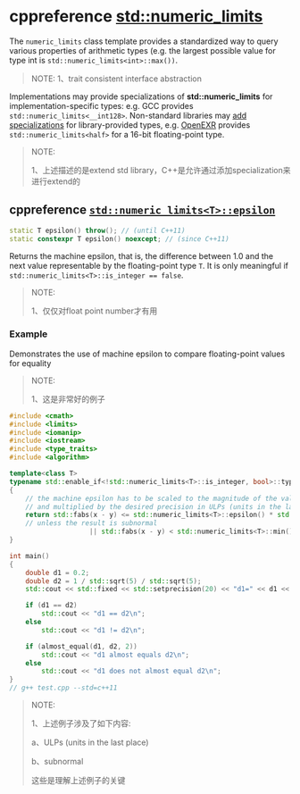 # cppreference [std::numeric_limits](https://en.cppreference.com/w/cpp/types/numeric_limits)

The `numeric_limits` class template provides a standardized way to query various properties of arithmetic types (e.g. the largest possible value for type int is `std::numeric_limits<int>::max())`.

> NOTE: 
> 1、trait consistent interface abstraction

Implementations may provide specializations of **std::numeric_limits** for implementation-specific types: e.g. GCC provides `std::numeric_limits<__int128>`. Non-standard libraries may [add specializations](https://en.cppreference.com/w/cpp/language/extending_std) for library-provided types, e.g. [OpenEXR](http://openexr.com/) provides `std::numeric_limits<half>` for a 16-bit floating-point type.

> NOTE: 
>
> 1、上述描述的是extend std library，C++是允许通过添加specialization来进行extend的



## cppreference [`std::numeric_limits<T>::epsilon`](https://en.cppreference.com/w/cpp/types/numeric_limits/epsilon)

```C++
static T epsilon() throw(); // (until C++11)
static constexpr T epsilon() noexcept; // (since C++11)
```

Returns the machine epsilon, that is, the difference between 1.0 and the next value representable by the floating-point type `T`. It is only meaningful if `std::numeric_limits<T>::is_integer == false`.

> NOTE: 
>
> 1、仅仅对float point number才有用

### Example

Demonstrates the use of machine epsilon to compare floating-point values for equality

> NOTE: 
>
> 1、这是非常好的例子

```C++
#include <cmath>
#include <limits>
#include <iomanip>
#include <iostream>
#include <type_traits>
#include <algorithm>

template<class T>
typename std::enable_if<!std::numeric_limits<T>::is_integer, bool>::type almost_equal(T x, T y, int ulp)
{
	// the machine epsilon has to be scaled to the magnitude of the values used
	// and multiplied by the desired precision in ULPs (units in the last place)
	return std::fabs(x - y) <= std::numeric_limits<T>::epsilon() * std::fabs(x + y) * ulp
	// unless the result is subnormal
					|| std::fabs(x - y) < std::numeric_limits<T>::min();
}

int main()
{
	double d1 = 0.2;
	double d2 = 1 / std::sqrt(5) / std::sqrt(5);
	std::cout << std::fixed << std::setprecision(20) << "d1=" << d1 << "\nd2=" << d2 << '\n';

	if (d1 == d2)
		std::cout << "d1 == d2\n";
	else
		std::cout << "d1 != d2\n";

	if (almost_equal(d1, d2, 2))
		std::cout << "d1 almost equals d2\n";
	else
		std::cout << "d1 does not almost equal d2\n";
}
// g++ test.cpp --std=c++11

```

> NOTE: 
>
> 1、上述例子涉及了如下内容:
>
> a、ULPs (units in the last place)
>
> b、subnormal
>
> 这些是理解上述例子的关键